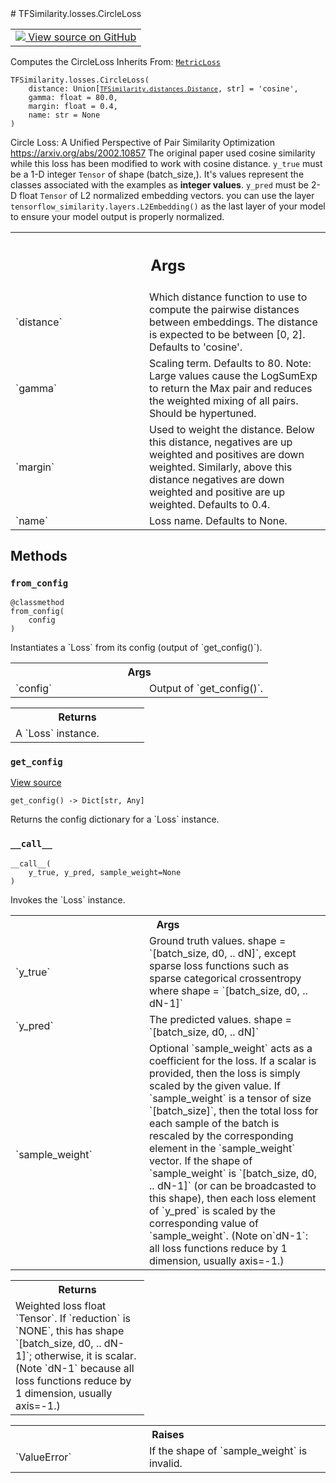 
<div itemscope itemtype="http://developers.google.com/ReferenceObject">
<meta itemprop="name" content="TFSimilarity.losses.CircleLoss" />
<meta itemprop="path" content="Stable" />
<meta itemprop="property" content="__call__"/>
<meta itemprop="property" content="__init__"/>
<meta itemprop="property" content="from_config"/>
<meta itemprop="property" content="get_config"/>
</div>
# TFSimilarity.losses.CircleLoss
<!-- Insert buttons and diff -->
<table class="tfo-notebook-buttons tfo-api nocontent" align="left">
<td>
  <a target="_blank" href="https://github.com/tensorflow/similarity/blob/main/tensorflow_similarity/losses/circle_loss.py#L130-L181">
    <img src="https://www.tensorflow.org/images/GitHub-Mark-32px.png" />
    View source on GitHub
  </a>
</td>
</table>

Computes the CircleLoss
Inherits From: [`MetricLoss`](../../TFSimilarity/losses/MetricLoss.md)
<pre class="devsite-click-to-copy prettyprint lang-py tfo-signature-link">
<code>TFSimilarity.losses.CircleLoss(
    distance: Union[<a href="../../TFSimilarity/distances/Distance.md"><code>TFSimilarity.distances.Distance</code></a>, str] = &#x27;cosine&#x27;,
    gamma: float = 80.0,
    margin: float = 0.4,
    name: str = None
)
</code></pre>

<!-- Placeholder for "Used in" -->
Circle Loss: A Unified Perspective of Pair Similarity Optimization
https://arxiv.org/abs/2002.10857
The original paper used cosine similarity while this loss has been
modified to work with cosine distance.
`y_true` must be  a 1-D integer `Tensor` of shape (batch_size,).
It's values represent the classes associated with the examples as
**integer  values**.
`y_pred` must be 2-D float `Tensor`  of L2 normalized embedding vectors.
you can use the layer `tensorflow_similarity.layers.L2Embedding()` as the
last layer of your model to ensure your model output is properly
normalized.
<!-- Tabular view -->
 <table class="responsive fixed orange">
<colgroup><col width="214px"><col></colgroup>
<tr><th colspan="2"><h2 class="add-link">Args</h2></th></tr>
<tr>
<td>
`distance`
</td>
<td>
Which distance function to use to compute the pairwise
distances between embeddings. The distance is expected to be
between [0, 2]. Defaults to 'cosine'.
</td>
</tr><tr>
<td>
`gamma`
</td>
<td>
Scaling term. Defaults to 80. Note: Large values cause the
LogSumExp to return the Max pair and reduces the weighted mixing
of all pairs. Should be hypertuned.
</td>
</tr><tr>
<td>
`margin`
</td>
<td>
Used to weight the distance. Below this distance, negatives
are up weighted and positives are down weighted. Similarly, above
this distance negatives are down weighted and positive are up
weighted. Defaults to 0.4.
</td>
</tr><tr>
<td>
`name`
</td>
<td>
Loss name. Defaults to None.
</td>
</tr>
</table>

## Methods
<h3 id="from_config"><code>from_config</code></h3>
<pre class="devsite-click-to-copy prettyprint lang-py tfo-signature-link">
<code>@classmethod</code>
<code>from_config(
    config
)
</code></pre>
Instantiates a `Loss` from its config (output of `get_config()`).

<!-- Tabular view -->
 <table class="responsive fixed orange">
<colgroup><col width="214px"><col></colgroup>
<tr><th colspan="2">Args</th></tr>
<tr>
<td>
`config`
</td>
<td>
Output of `get_config()`.
</td>
</tr>
</table>

<!-- Tabular view -->
 <table class="responsive fixed orange">
<colgroup><col width="214px"><col></colgroup>
<tr><th colspan="2">Returns</th></tr>
<tr class="alt">
<td colspan="2">
A `Loss` instance.
</td>
</tr>
</table>

<h3 id="get_config"><code>get_config</code></h3>
<a target="_blank" href="https://github.com/tensorflow/similarity/blob/main/tensorflow_similarity/losses/metric_loss.py#L57-L70">View source</a>
<pre class="devsite-click-to-copy prettyprint lang-py tfo-signature-link">
<code>get_config() -> Dict[str, Any]
</code></pre>
Returns the config dictionary for a `Loss` instance.

<h3 id="__call__"><code>__call__</code></h3>
<pre class="devsite-click-to-copy prettyprint lang-py tfo-signature-link">
<code>__call__(
    y_true, y_pred, sample_weight=None
)
</code></pre>
Invokes the `Loss` instance.

<!-- Tabular view -->
 <table class="responsive fixed orange">
<colgroup><col width="214px"><col></colgroup>
<tr><th colspan="2">Args</th></tr>
<tr>
<td>
`y_true`
</td>
<td>
Ground truth values. shape = `[batch_size, d0, .. dN]`, except
sparse loss functions such as sparse categorical crossentropy where
shape = `[batch_size, d0, .. dN-1]`
</td>
</tr><tr>
<td>
`y_pred`
</td>
<td>
The predicted values. shape = `[batch_size, d0, .. dN]`
</td>
</tr><tr>
<td>
`sample_weight`
</td>
<td>
Optional `sample_weight` acts as a coefficient for the
loss. If a scalar is provided, then the loss is simply scaled by the
given value. If `sample_weight` is a tensor of size `[batch_size]`, then
the total loss for each sample of the batch is rescaled by the
corresponding element in the `sample_weight` vector. If the shape of
`sample_weight` is `[batch_size, d0, .. dN-1]` (or can be broadcasted to
this shape), then each loss element of `y_pred` is scaled
by the corresponding value of `sample_weight`. (Note on`dN-1`: all loss
  functions reduce by 1 dimension, usually axis=-1.)
</td>
</tr>
</table>

<!-- Tabular view -->
 <table class="responsive fixed orange">
<colgroup><col width="214px"><col></colgroup>
<tr><th colspan="2">Returns</th></tr>
<tr class="alt">
<td colspan="2">
Weighted loss float `Tensor`. If `reduction` is `NONE`, this has
shape `[batch_size, d0, .. dN-1]`; otherwise, it is scalar. (Note `dN-1`
because all loss functions reduce by 1 dimension, usually axis=-1.)
</td>
</tr>
</table>

<!-- Tabular view -->
 <table class="responsive fixed orange">
<colgroup><col width="214px"><col></colgroup>
<tr><th colspan="2">Raises</th></tr>
<tr>
<td>
`ValueError`
</td>
<td>
If the shape of `sample_weight` is invalid.
</td>
</tr>
</table>


